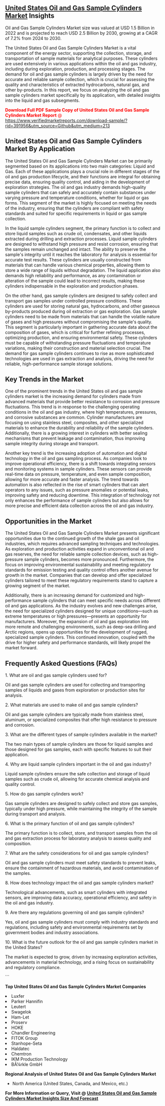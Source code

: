 <h2><a href="https://www.verifiedmarketreports.com/download-sample/?rid=391956&amp;utm_source=Github&amp;utm_medium=213" target="_blank">United States Oil and Gas Sample Cylinders Market</a> Insights</h2><p>Oil and Gas Sample Cylinders Market size was valued at USD 1.5 Billion in 2022 and is projected to reach USD 2.5 Billion by 2030, growing at a CAGR of 7.2% from 2024 to 2030.</p><p><p>The United States Oil and Gas Sample Cylinders Market is a vital component of the energy sector, supporting the collection, storage, and transportation of sample materials for analytical purposes. These cylinders are used extensively in various applications within the oil and gas industry, including during exploration, production, and processing stages. The demand for oil and gas sample cylinders is largely driven by the need for accurate and reliable sample collection, which is crucial for assessing the quality and characteristics of extracted hydrocarbons, natural gas, and other by-products. In this report, we focus on analyzing the oil and gas sample cylinders market specifically by its application, with detailed insights into the liquid and gas subsegments. <p><span class=""><span style="color: #ff0000;"><strong>Download Full PDF Sample Copy of United States Oil and Gas Sample Cylinders Market Report</strong> @ </span><a href="https://www.verifiedmarketreports.com/download-sample/?rid=391956&amp;utm_source=Github&amp;utm_medium=213" target="_blank">https://www.verifiedmarketreports.com/download-sample/?rid=391956&amp;utm_source=Github&amp;utm_medium=213</a></span></p></p><h2>United States Oil and Gas Sample Cylinders Market By Application</h2><p>The United States Oil and Gas Sample Cylinders Market can be primarily segmented based on its applications into two main categories: Liquid and Gas. Each of these applications plays a crucial role in different stages of the oil and gas production lifecycle, and their functions are integral for obtaining precise data, ensuring quality control, and aiding in the development of exploration strategies. The oil and gas industry demands high-quality sample cylinders that can safely and accurately contain substances under varying pressure and temperature conditions, whether for liquid or gas forms. This segment of the market is highly focused on meeting the needs of the industry, ensuring that the cylinders are compliant with safety standards and suited for specific requirements in liquid or gas sample collection.<p>In the liquid sample cylinders segment, the primary function is to collect and store liquid samples such as crude oil, condensates, and other liquids extracted during drilling and extraction processes. Liquid sample cylinders are designed to withstand high pressure and resist corrosion, ensuring that the samples remain unchanged and intact. The ability to preserve the sample's integrity until it reaches the laboratory for analysis is essential for accurate test results. These cylinders are usually constructed from materials that can handle various chemical properties, allowing them to store a wide range of liquids without degradation. The liquid application also demands high reliability and performance, as any contamination or alteration of the sample could lead to incorrect results, making these cylinders indispensable in the exploration and production phases.<p>On the other hand, gas sample cylinders are designed to safely collect and transport gas samples under controlled pressure conditions. These cylinders are used for storing natural gas, hydrocarbons, and other gaseous by-products produced during oil extraction or gas exploration. Gas sample cylinders need to be made from materials that can handle the volatile nature of gases and high pressures without compromising the sample's quality. This segment is particularly important in gathering accurate data about the composition of gases, which is critical for further refining processes, optimizing production, and ensuring environmental safety. These cylinders must be capable of withstanding pressure fluctuations and temperature variations, making their construction and material selection crucial. The demand for gas sample cylinders continues to rise as more sophisticated technologies are used in gas extraction and analysis, driving the need for reliable, high-performance sample storage solutions.<h2>Key Trends in the Market</h2><p>One of the prominent trends in the United States oil and gas sample cylinders market is the increasing demand for cylinders made from advanced materials that provide better resistance to corrosion and pressure fluctuations. This trend is in response to the challenging operating conditions in the oil and gas industry, where high temperatures, pressures, and corrosive substances are common. Cylinder manufacturers are focusing on using stainless steel, composites, and other specialized materials to enhance the durability and reliability of the sample cylinders. Additionally, there is a growing interest in cylinders with better sealing mechanisms that prevent leakage and contamination, thus improving sample integrity during storage and transport.<p>Another key trend is the increasing adoption of automation and digital technology in the oil and gas sampling process. As companies look to improve operational efficiency, there is a shift towards integrating sensors and monitoring systems in sample cylinders. These sensors can provide real-time data on pressure, temperature, and even sample composition, allowing for more accurate and faster analysis. The trend towards automation is also reflected in the rise of smart cylinders that can alert operators to any issues, such as pressure anomalies or potential leaks, improving safety and reducing downtime. This integration of technology not only enhances the performance of sample cylinders but also allows for more precise and efficient data collection across the oil and gas industry.<h2>Opportunities in the Market</h2><p>The United States Oil and Gas Sample Cylinders Market presents significant opportunities due to the continued growth of the shale gas and oil industries, which requires advanced sampling techniques and technologies. As exploration and production activities expand in unconventional oil and gas reserves, the need for reliable sample collection devices, such as high-pressure sample cylinders, becomes more pronounced. Furthermore, the focus on improving environmental sustainability and meeting regulatory standards for emission testing and quality control offers another avenue for growth in the market. Companies that can develop and offer specialized cylinders tailored to meet these regulatory requirements stand to capture a growing segment of the market.<p>Additionally, there is an increasing demand for customized and high-performance sample cylinders that can meet specific needs across different oil and gas applications. As the industry evolves and new challenges arise, the need for specialized cylinders designed for unique conditions—such as extreme temperatures or high pressures—presents an opportunity for manufacturers. Moreover, the expansion of oil and gas exploration into more remote and challenging environments, such as deep-sea drilling and Arctic regions, opens up opportunities for the development of rugged, specialized sample cylinders. This continued innovation, coupled with the drive for higher safety and performance standards, will likely propel the market forward.<h2>Frequently Asked Questions (FAQs)</h2><p>1. What are oil and gas sample cylinders used for?</p><p>Oil and gas sample cylinders are used for collecting and transporting samples of liquids and gases from exploration or production sites for analysis.</p><p>2. What materials are used to make oil and gas sample cylinders?</p><p>Oil and gas sample cylinders are typically made from stainless steel, aluminum, or specialized composites that offer high resistance to pressure and corrosion.</p><p>3. What are the different types of sample cylinders available in the market?</p><p>The two main types of sample cylinders are those for liquid samples and those designed for gas samples, each with specific features to suit their application.</p><p>4. Why are liquid sample cylinders important in the oil and gas industry?</p><p>Liquid sample cylinders ensure the safe collection and storage of liquid samples such as crude oil, allowing for accurate chemical analysis and quality control.</p><p>5. How do gas sample cylinders work?</p><p>Gas sample cylinders are designed to safely collect and store gas samples, typically under high pressure, while maintaining the integrity of the sample during transport and analysis.</p><p>6. What is the primary function of oil and gas sample cylinders?</p><p>The primary function is to collect, store, and transport samples from the oil and gas extraction process for laboratory analysis to assess quality and composition.</p><p>7. What are the safety considerations for oil and gas sample cylinders?</p><p>Oil and gas sample cylinders must meet safety standards to prevent leaks, ensure the containment of hazardous materials, and avoid contamination of the samples.</p><p>8. How does technology impact the oil and gas sample cylinders market?</p><p>Technological advancements, such as smart cylinders with integrated sensors, are improving data accuracy, operational efficiency, and safety in the oil and gas industry.</p><p>9. Are there any regulations governing oil and gas sample cylinders?</p><p>Yes, oil and gas sample cylinders must comply with industry standards and regulations, including safety and environmental requirements set by government bodies and industry associations.</p><p>10. What is the future outlook for the oil and gas sample cylinders market in the United States?</p><p>The market is expected to grow, driven by increasing exploration activities, advancements in material technology, and a rising focus on sustainability and regulatory compliance.</p>```</p><p><strong>Top United States Oil and Gas Sample Cylinders Market Companies</strong></p><div data-test-id=""><p><li>Luxfer</li><li> Parker Hannifin</li><li> Leutert</li><li> Swagelok</li><li> Ham-Let</li><li> Proserv</li><li> HOKE</li><li> Chandler Engineering</li><li> FITOK Group</li><li> Stanhope-Seta</li><li> Haldatec</li><li> Chemtron</li><li> IKM Production Technology</li><li> BÃ¼rkle GmbH</li></p><div><strong>Regional Analysis of&nbsp;United States Oil and Gas Sample Cylinders Market</strong></div><ul><li dir="ltr"><p dir="ltr">North America&nbsp;(United States, Canada, and Mexico, etc.)</p></li></ul><p><strong>For More Information or Query, Visit @&nbsp;</strong><strong><a href="https://www.verifiedmarketreports.com/product/oil-and-gas-sample-cylinders-market/?utm_source=Github&amp;utm_medium=213" target="_blank">United States Oil and Gas Sample Cylinders Market Insights Size And Forecast</a></strong></p></div>

